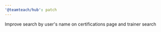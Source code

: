 ```yaml
---
'@teamteach/hub': patch
---
```


Improve search by user's name on certifications page and trainer search
